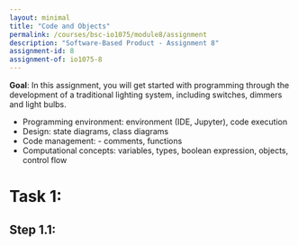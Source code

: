 ```yaml
---
layout: minimal
title: "Code and Objects"
permalink: /courses/bsc-io1075/module8/assignment
description: "Software-Based Product - Assignment 8"
assignment-id: 8
assignment-of: io1075-8
---
```


**Goal**:  In this assignment, you will get started with programming through the development of a traditional lighting system, including switches, dimmers and light bulbs. 
      
* Programming environment: environment (IDE, Jupyter), code execution
* Design: state diagrams, class diagrams
* Code management: - comments, functions
* Computational concepts: variables, types, boolean expression, objects, control flow

# Task 1:

## Step 1.1:
